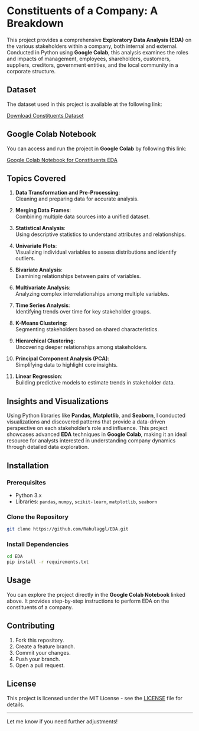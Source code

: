 # Constituents of a Company: A Breakdown

This project provides a comprehensive **Exploratory Data Analysis (EDA)** on the various stakeholders within a company, both internal and external. Conducted in Python using **Google Colab**, this analysis examines the roles and impacts of management, employees, shareholders, customers, suppliers, creditors, government entities, and the local community in a corporate structure.

## Dataset

The dataset used in this project is available at the following link:

[Download Constituents Dataset](https://github.com/Rahulaggl/EDA/blob/main/constituents.csv)

## Google Colab Notebook

You can access and run the project in **Google Colab** by following this link:

[Google Colab Notebook for Constituents EDA](https://colab.research.google.com/gist/Rahulaggl/cf277e62098f7851aa121442da7990ce/lab_da_1.ipynb)

## Topics Covered

1. **Data Transformation and Pre-Processing**:  
   Cleaning and preparing data for accurate analysis.
   
2. **Merging Data Frames**:  
   Combining multiple data sources into a unified dataset.
   
3. **Statistical Analysis**:  
   Using descriptive statistics to understand attributes and relationships.
   
4. **Univariate Plots**:  
   Visualizing individual variables to assess distributions and identify outliers.
   
5. **Bivariate Analysis**:  
   Examining relationships between pairs of variables.
   
6. **Multivariate Analysis**:  
   Analyzing complex interrelationships among multiple variables.
   
7. **Time Series Analysis**:  
   Identifying trends over time for key stakeholder groups.
   
8. **K-Means Clustering**:  
   Segmenting stakeholders based on shared characteristics.
   
9. **Hierarchical Clustering**:  
   Uncovering deeper relationships among stakeholders.
   
10. **Principal Component Analysis (PCA)**:  
    Simplifying data to highlight core insights.
    
11. **Linear Regression**:  
    Building predictive models to estimate trends in stakeholder data.

## Insights and Visualizations

Using Python libraries like **Pandas**, **Matplotlib**, and **Seaborn**, I conducted visualizations and discovered patterns that provide a data-driven perspective on each stakeholder’s role and influence. This project showcases advanced **EDA** techniques in **Google Colab**, making it an ideal resource for analysts interested in understanding company dynamics through detailed data exploration.


## Installation

### Prerequisites

- Python 3.x
- Libraries: `pandas`, `numpy`, `scikit-learn`, `matplotlib`, `seaborn`

### Clone the Repository

```bash
git clone https://github.com/Rahulaggl/EDA.git
```

### Install Dependencies

```bash
cd EDA
pip install -r requirements.txt
```

## Usage

You can explore the project directly in the **Google Colab Notebook** linked above. It provides step-by-step instructions to perform EDA on the constituents of a company.

## Contributing

1. Fork this repository.
2. Create a feature branch.
3. Commit your changes.
4. Push your branch.
5. Open a pull request.

## License

This project is licensed under the MIT License - see the [LICENSE](LICENSE) file for details.

---

Let me know if you need further adjustments!
